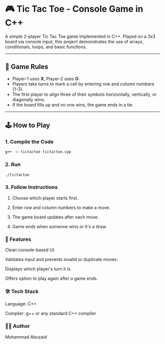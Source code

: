 # 🎮 Tic Tac Toe - Console Game in C++

A simple 2-player Tic Tac Toe game implemented in C++. Played on a 3x3 board via console input, this project demonstrates the use of arrays, conditionals, loops, and basic functions.

---

## 🧠 Game Rules

- Player-1 uses **X**, Player-2 uses **O**.
- Players take turns to mark a cell by entering row and column numbers (1–3).
- The first player to align three of their symbols horizontally, vertically, or diagonally wins.
- If the board fills up and no one wins, the game ends in a tie.

---

## 🕹️ How to Play

### 1. Compile the Code

```bash
g++ -o tictactoe tictactoe.cpp
```

### 2. Run
```bash
./tictactoe
```

### 3. Follow Instructions
1) Choose which player starts first.

2) Enter row and column numbers to make a move.

3) The game board updates after each move.

4) Game ends when someone wins or it's a draw.

### 📁 Features
Clean console-based UI.

Validates input and prevents invalid or duplicate moves.

Displays which player's turn it is.

Offers option to play again after a game ends.

### 🛠️ Tech Stack
Language: C++

Compiler: g++ or any standard C++ compiler


### 👨‍💻 Author
Mohammad Abuzaid

